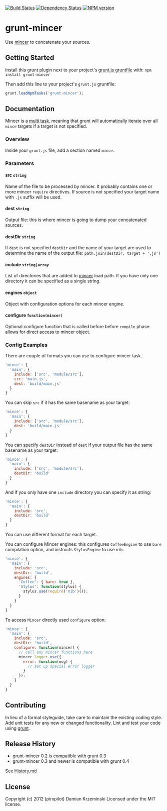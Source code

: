 [![Build Status](https://secure.travis-ci.org/pirxpilot/grunt-mincer.png)](http://travis-ci.org/pirxpilot/grunt-mincer)
[![Dependency Status](https://gemnasium.com/pirxpilot/grunt-mincer.png)](https://gemnasium.com/pirxpilot/grunt-mincer)
[![NPM version](https://badge.fury.io/js/grunt-mincer.png)](http://badge.fury.io/js/grunt-mincer)

# grunt-mincer

Use [mincer] to concatenate your sources.

## Getting Started
Install this grunt plugin next to your project's [grunt.js gruntfile][getting_started] with: `npm install grunt-mincer`

Then add this line to your project's `grunt.js` gruntfile:

```javascript
grunt.loadNpmTasks('grunt-mincer');
```

[grunt]: https://github.com/gruntjs/grunt
[getting_started]: https://github.com/gruntjs/grunt/blob/master/docs/getting_started.md
[mincer]: https://github.com/nodeca/mincer
[grunt_multi_task]: https://github.com/gruntjs/grunt/blob/master/docs/types_of_tasks.md

## Documentation

Mincer is a [multi task][grunt_multi_task], meaning that grunt will automatically iterate over all
`mince` targets if a target is not specified.

### Overview

Inside your `grunt.js` file, add a section named `mince`.

### Parameters

#### src ```string```

Name of the file to be processed by mincer. It probably contains one or more mincer `require`
directives. If source is not specified your target name with `.js` suffix will be used.

#### dest ```string```

Output file: this is where mincer is going to dump your concatenated sources.

#### destDir ```string```

If `dest` is not specified `destDir` and the name of your target are used to determine the name of
the output file: ```path.join(destDir, target + '.js')```

#### include ```string|array```

List of directories that are added to [mincer] load path. If you have only one directory it can be
specified as a single string.

#### engines ```object```

Object with configuration options for each mincer engine.

#### configure ```function(mincer)```

Optional configure function that is called before before `compile` phase: allows for direct access to mincer object.

### Config Examples

There are couple of formats you can use to configure mincer task.

```javascript
'mince': {
  'main': {
    include: ['src', 'module/src'],
    src: 'main.js',
    dest: 'build/main.js'
  }
}
```

You can skip `src` if it has the same basename as your target:

```javascript
'mince': {
  'main': {
    include: ['src', 'module/src'],
    dest: 'build/main.js'
  }
}
```

You can specify `destDir` instead of `dest` if your output file has the same basename as your target:

```javascript
'mince': {
  'main': {
    include: ['src', 'module/src'],
    destDir: 'build'
  }
}
```

And if you only have one `include` directory you can specify it as string:

```javascript
'mince': {
  'main': {
    include: 'src',
    destDir: 'build'
  }
}
```

You can use different format for each target.


You can configure Mincer engines: this configures `CoffeeEngine` to use `bare` compilation option,
and instructs `StylusEngine` to use `nib`.

```javascript
'mince': {
  'main': {
    include: 'src',
    destDir: 'build',
    engines: {
      'Coffee': { bare: true },
      'Stylus': function(stylus) {
        stylus.use(require('nib')());
      }
    }
  }
}
```

To access `Mincer` directly used `configure` option:

```javascript
'mince': {
  'main': {
    include: 'src',
    destDir: 'build',
    configure: function(mincer) {
      // call any mincer functions here
      mincer.logger.use({
        error: function(msg) {
          // set up special error logger
        }
      });
    }
  }
}
```


## Contributing

In lieu of a formal styleguide, take care to maintain the existing coding style. Add unit tests for
any new or changed functionality. Lint and test your code using [grunt][grunt].

## Release History

- grunt-mincer 0.2 is compatible with grunt 0.3
- grunt-mincer 0.3 and newer is compatible with grunt 0.4


See [History.md](History.md)

## License
Copyright (c) 2012 (pirxpilot) Damian Krzeminski
Licensed under the MIT license.

